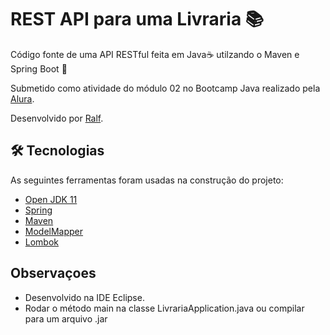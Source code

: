 # REST API para uma Livraria :books:

Código fonte de uma API RESTful feita em Java:coffee: utilzando o Maven e Spring Boot :leaves:   

Submetido como atividade do módulo 02 no Bootcamp Java realizado pela [Alura](https://www.alura.com.br/).

Desenvolvido por [Ralf](https://ralfguth.dev).

## 🛠 Tecnologias

As seguintes ferramentas foram usadas na construção do projeto:

- [Open JDK 11](https://openjdk.java.net/projects/jdk/11/)
- [Spring](https://start.spring.io)
- [Maven](https://maven.apache.org)
- [ModelMapper](http://modelmapper.org/)
- [Lombok](https://objectcomputing.com/resources/publications/sett/january-2010-reducing-boilerplate-code-with-project-lombok)


## Observaçoes

- Desenvolvido na IDE Eclipse.
- Rodar o método main na classe LivrariaApplication.java ou compilar para um arquivo .jar

